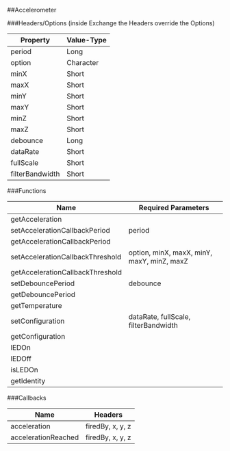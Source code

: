 ##Accelerometer


###Headers/Options (inside Exchange the Headers override the Options)


| Property             | Value-Type                              |
|----------------------|-----------------------------------------|
|               period |       Long |
|               option |  Character |
|                 minX |      Short |
|                 maxX |      Short |
|                 minY |      Short |
|                 maxY |      Short |
|                 minZ |      Short |
|                 maxZ |      Short |
|             debounce |       Long |
|             dataRate |      Short |
|            fullScale |      Short |
|      filterBandwidth |      Short |



###Functions

| Name                 | Required Parameters                      |
|----------------------|------------------------------------------|
|      getAcceleration |                                          |
| setAccelerationCallbackPeriod |                                   period |
| getAccelerationCallbackPeriod |                                          |
| setAccelerationCallbackThreshold | option, minX, maxX, minY, maxY, minZ, maxZ |
| getAccelerationCallbackThreshold |                                          |
|    setDebouncePeriod |                                 debounce |
|    getDebouncePeriod |                                          |
|       getTemperature |                                          |
|     setConfiguration |     dataRate, fullScale, filterBandwidth |
|     getConfiguration |                                          |
|                lEDOn |                                          |
|               lEDOff |                                          |
|              isLEDOn |                                          |
|          getIdentity |                                          |




###Callbacks

| Name                 | Headers                                  |
|----------------------|------------------------------------------|
|         acceleration |                         firedBy, x, y, z |
|  accelerationReached |                         firedBy, x, y, z |


